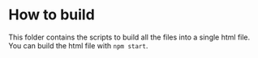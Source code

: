 # How to build
This folder contains the scripts to build all the files into a single html file.
You can build the html file with `npm start`.  
